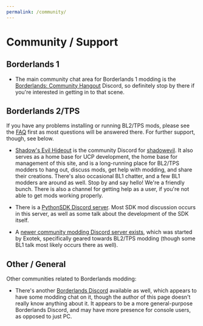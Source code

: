 ```yaml
---
permalink: /community/
---
```


# Community / Support

## Borderlands 1

- The main community chat area for Borderlands 1 modding is the
  [Borderlands: Community Hangout](https://discord.gg/5pzGb6w) Discord, so
  definitely stop by there if you're interested in getting in to that scene.

## Borderlands 2/TPS

If you have any problems installing or running BL2/TPS mods, please see the
[FAQ](https://bit.ly/2un6scY) first as most questions will be answered there.
For further support, though, see below.

- [Shadow's Evil Hideout](https://discord.gg/0YjZxbVBS9b3bXUS) is the community
  Discord for [shadowevil](https://www.youtube.com/channel/UCqhy0tXbMqUrpMTjpv7A9lw).
  It also serves as a home base for UCP development, the home base for management of
  this site, and is a long-running place for BL2/TPS modders to hang out, discuss mods,
  get help with modding, and share their creations.  There's also occasional BL1
  chatter, and a few BL1 modders are around as well.  Stop by and say hello!
  We're a friendly bunch.  There is also a channel for getting help as a user, if
  you're not able to get mods working properly.

- There is a [PythonSDK Discord server](https://discord.gg/VJXtHvh). Most SDK mod
  discussion occurs in this server, as well as some talk about the development of
  the SDK itself.

- A [newer community modding Discord server exists](https://discord.gg/x5uQjE6),
  which was started by Exotek, specifically geared towards BL2/TPS modding (though
  some BL1 talk most likely occurs there as well).

## Other / General

Other communities related to Borderlands modding:

- There's another [Borderlands Discord](https://discordapp.com/invite/9dYYN6Y) available
  as well, which appears to have some modding chat on it, though the author of this page
  doesn't really know anything about it.  It appears to be a more general-purpose Borderlands
  Discord, and may have more presence for console users, as opposed to just PC.
